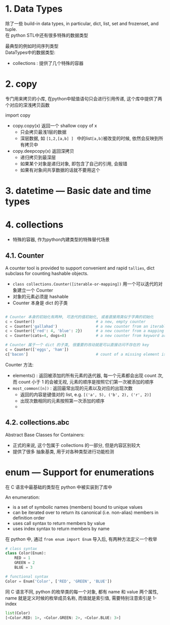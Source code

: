# 1. Data Types

除了一些 build-in data types, in particular, dict, list, set and frozenset, and tuple.   
在 python STL中还有很多特殊的数据类型  


最典型的例如时间序列类型  
DataTypes中的数据类型:
* collections : 提供了几个特殊的容器


# 2. copy

专门用来拷贝的小库, 在python中赋值语句只会进行引用传递, 这个库中提供了两个对应的深浅拷贝函数

import copy

* copy.copy(x)  返回一个 shallow copy of x
  * 只会拷贝最浅1层的数据
  * 深层数据, 如 `[1,2,[a,b] ] ` 中的list`[a,b]`被改变的时候, 依然会反映到所有拷贝中
* copy.deepcopy(x)  返回深拷贝
  * 递归拷贝到最深层
  * 如果某个对象是递归对象, 即包含了自己的引用, 会报错
  * 如果有对象间共享数据的话就不要用这个




# 3. datetime — Basic date and time types


# 4. collections

* 特殊的容器, 作为python内建类型的特殊替代场景

## 4.1. Counter 

A counter tool is provided to support convenient and rapid `tallies`, dict subclass for counting hashable objects.

* `class collections.Counter([iterable-or-mapping])`  用一个可以迭代的对象建立一个 Counter
* 对象的元素必须是 hashable
* Counter 本身是 dict 的子类

```py

# Counter 本身的初始化有两种, 可迭代的值初始化, 或者直接用类似于字典的初始化
c = Counter()                           # a new, empty counter
c = Counter('gallahad')                 # a new counter from an iterable
c = Counter({'red': 4, 'blue': 2})      # a new counter from a mapping
c = Counter(cats=4, dogs=8)             # a new counter from keyword args

# Counter 属于一个 dict 的子类, 很重要的改动就是可以直接访问不存在的 key
c = Counter(['eggs', 'ham'])
c['bacon']                              # count of a missing element is zero

```


Counter 方法:
* elements()  : 返回被添加的所有元素的迭代器, 每一个元素都会出现 count 次, 而 count 小于 1 的会被无视, 元素的顺序是按照它们第一次被添加的顺序
* `most_common([n])` : 返回最常出现的元素以及对应的出现次数
  * 返回的内容是键值对的 list, e.g. `[('a', 5), ('b', 2), ('r', 2)]`
  * 出现次数相同的元素按照第一次添加的顺序
  * 

## 4.2. collections.abc

Abstract Base Classes for Containers:
* 正式的来说, 这个包属于 collections 的一部分, 但是内容区别较大
* 提供了很多 抽象基类, 用于对各种类型进行功能检测


# enum — Support for enumerations

在 C 语言中最基础的类型在 python 中被实装到了库中  

An enumeration:
* is a set of symbolic names (members) bound to unique values
* can be iterated over to return its canonical (i.e. non-alias) members in definition order
* uses call syntax to return members by value
* uses index syntax to return members by name

在 python 中, 通过 `from enum import Enum` 导入后, 有两种方法定义一个枚举

```py
# class syntax
class Color(Enum):
    RED = 1
    GREEN = 2
    BLUE = 3

# functional syntax
Color = Enum('Color', ['RED', 'GREEN', 'BLUE'])
```

同 C 语言不同, python 的枚举类的每一个对象, 都有 name 和 value 两个属性, name 就是定义时候的枚举成员名称, 而值就是索引值, 需要特别注意索引是 1-index   
```py
list(Color)
[<Color.RED: 1>, <Color.GREEN: 2>, <Color.BLUE: 3>]
```



